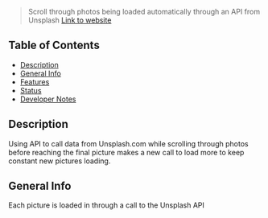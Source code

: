 > Scroll through photos being loaded automatically through an API from Unsplash
>[Link to website](https://philippowers67.github.io/infinity-scroll/)
## Table of Contents
* [Description](#Description)
* [General Info](#General-Info)
* [Features](#Features)
* [Status](#Status)
* [Developer Notes](#Developer-Notes)
## Description
Using API to call data from Unsplash.com while scrolling through photos before reaching the final picture makes a new call to load more to keep constant new pictures loading.
## General Info
Each picture is loaded in through a call to the Unsplash API
